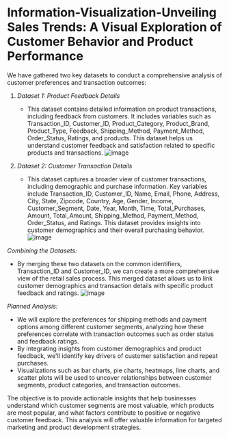 # Information-Visualization-Unveiling Sales Trends: A Visual Exploration of Customer Behavior and Product Performance

We have gathered two key datasets to conduct a comprehensive analysis of customer preferences and transaction outcomes:

1. *Dataset 1: Product Feedback Details*
   - This dataset contains detailed information on product transactions, including feedback from customers. It includes variables such as Transaction_ID, Customer_ID, Product_Category, Product_Brand, Product_Type, Feedback, Shipping_Method, Payment_Method, Order_Status, Ratings, and products. This dataset helps us understand customer feedback and satisfaction related to specific products and transactions.
![image](https://github.com/user-attachments/assets/7a5ef3dc-32f6-4ad4-aad1-1f59823f0bfd)

2. *Dataset 2: Customer Transaction Details*
   - This dataset captures a broader view of customer transactions, including demographic and purchase information. Key variables include Transaction_ID, Customer_ID, Name, Email, Phone, Address, City, State, Zipcode, Country, Age, Gender, Income, Customer_Segment, Date, Year, Month, Time, Total_Purchases, Amount, Total_Amount, Shipping_Method, Payment_Method, Order_Status, and Ratings. This dataset provides insights into customer demographics and their overall purchasing behavior.
![image](https://github.com/user-attachments/assets/777c6c45-7cfd-4f83-b323-79626977427c)

*Combining the Datasets:*
- By merging these two datasets on the common identifiers, Transaction_ID and Customer_ID, we can create a more comprehensive view of the retail sales process. This merged dataset allows us to link customer demographics and transaction details with specific product feedback and ratings.
![image](https://github.com/user-attachments/assets/22eea621-930c-4656-bf7c-416115987c53)


*Planned Analysis:*
- We will explore the preferences for shipping methods and payment options among different customer segments, analyzing how these preferences correlate with transaction outcomes such as order status and feedback ratings.
- By integrating insights from customer demographics and product feedback, we'll identify key drivers of customer satisfaction and repeat purchases.
- Visualizations such as bar charts, pie charts, heatmaps, line charts, and scatter plots will be used to uncover relationships between customer segments, product categories, and transaction outcomes.

The objective is to provide actionable insights that help businesses understand which customer segments are most valuable, which products are most popular, and what factors contribute to positive or negative customer feedback. This analysis will offer valuable information for targeted marketing and product development strategies.
